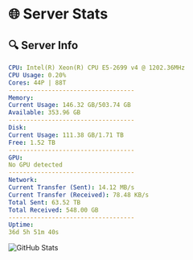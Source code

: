 # 🌐 Server Stats
## 🔍 Server Info
```yaml
CPU: Intel(R) Xeon(R) CPU E5-2699 v4 @ 1202.36MHz
CPU Usage: 0.20%
Cores: 44P | 88T
-----------------------------------
Memory:
Current Usage: 146.32 GB/503.74 GB
Available: 353.96 GB
-----------------------------------
Disk:
Current Usage: 111.38 GB/1.71 TB
Free: 1.52 TB
-----------------------------------
GPU:
No GPU detected
-----------------------------------
Network:
Current Transfer (Sent): 14.12 MB/s
Current Transfer (Received): 78.48 KB/s
Total Sent: 63.52 TB
Total Received: 548.00 GB
-----------------------------------
Uptime:
36d 5h 51m 40s
```
![GitHub Stats](https://img.shields.io/badge/Updated-2025-04-13_03:14:29-blue)